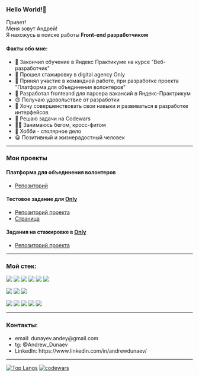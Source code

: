 ### Hello World!👋
Привет!<br/>
Меня зовут Андрей!<br/>
Я нахожусь в поиске работы **Front-end разработчиком**<br/>

#### Факты обо мне:
<ul>
  <li>📘 Закончил обучение в Яндекс Практикуме на курсе "Веб-разработчик"</li>
  <li>📘 Прошел стажировку в digital agency Only</li>
  <li>📘 Принял участие в командной работе, при разработке проекта "Платформа для объединения волонтеров"</li>
  <li>📘 Разработал fronteand для парсера вакансий в Яндекс-Практрикум</li>
  <li>😍 Получаю удовольствие от разработки</li>
  <li>🧱 Хочу совершенствовать свои навыки и развиваться в разработке интерфейсов</li>
   <li>🧠 Решаю задачи на Codewars</li>
  <li>🏃🏼 Занимаюсь бегом, кросс-фитом</li>
  <li>📐 Хобби - столярное дело</li>
  <li>😀 Позитивный и жизнерадостный человек</li>
</ul>
<hr/>

### Мои проекты
#### Платформа для объединения волонтеров
- [Репозиторий](https://github.com/volunteers-for-city-projects/volunteers-frontend/tree/develop)
#### Тестовое задание для <a href="https://onlydigital.ru/taplink">Only</a>
- [Репозиторий проекта](https://github.com/Andrey1079/test-task-for-Only)
- [Страница](https://andrey1079.github.io/test-task-for-Only/)

#### Задания на стажировке в <a href="https://onlydigital.ru/taplink">Only</a><br> 
- [Репозиторий проекта](https://github.com/Andrey1079/internship-tasks)
<hr/>

### Мой стек:

 <p> <img src="https://img.shields.io/badge/HTML5-orange?style=for-the-badge&logo=HTML5&logoColor=black"/>
  <img src="https://img.shields.io/badge/PUG-A86454?style=for-the-badge&logo=Pug&logoColor=black"/>
  <img src="https://img.shields.io/badge/CSS3-blue?style=for-the-badge&logo=CSS&logoColor=black"/>
  <img src="https://img.shields.io/badge/Sass-CC6699?style=for-the-badge&logo=Sass&logoColor=black"/>
  <img src="https://img.shields.io/badge/javascript-F7DF1E?style=for-the-badge&logo=JavaScript&logoColor=black"/>
  <img src="https://img.shields.io/badge/React-61DAFB?style=for-the-badge&logo=React&logoColor=black"/> </p>
  
   <p><img src="https://img.shields.io/badge/Node.js-339933?style=for-the-badge&logo=Node.js&logoColor=black"/>
  <img src="https://img.shields.io/badge/Express-white?style=for-the-badge&logo=Express&logoColor=black"/>
  <img src="https://img.shields.io/badge/MongoDB-47A248?style=for-the-badge&logo=MongoDB&logoColor=black"/> </p>

   <p><img src="https://img.shields.io/badge/Webpack-8DD6F9?style=for-the-badge&logo=Webpack&logoColor=black"/>
  <img src="https://img.shields.io/badge/Figma-F24E1E?style=for-the-badge&logo=Figma&logoColor=black"/>
  <img src="https://img.shields.io/badge/Postman-FF6C37?style=for-the-badge&logo=Postman&logoColor=black"/>
  <img src="https://img.shields.io/badge/GitHub-white?style=for-the-badge&logo=GitHub&logoColor=black"/>
  <img src="https://img.shields.io/badge/npm-CB3837?style=for-the-badge&logo=npm&logoColor=black"/> </p>
  
   <hr/>

### Контакты:
<ul>
  <li> email: dunayev.andey@gmail.com</li>
  <li>tg: @Andrew_Dunaev</li>
  <li> LinkedIn: https://www.linkedin.com/in/andrewdunaev/</li>
</ul>
 <hr/>
 
[![Top Langs](https://github-readme-stats.vercel.app/api/top-langs/?username=Andrey1079&layout=compact)](https://github.com/Andrey1079/github-readme-stats)
[![codewars](https://www.codewars.com/users/Andrey1079/badges/large)](https://www.codewars.com/users/Andrey1079)
